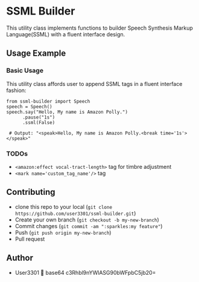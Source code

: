 # SSML Builder
This utility class implements functions to builder Speech Synthesis Markup Language(SSML) with a fluent interface design.

## Usage Example

### Basic Usage
This utility class affords user to append SSML tags in a fluent interface fashion:
```
from ssml-builder import Speech
speech = Speech()
speech.say("Hello, My name is Amazon Polly.")
      .pause("1s")
      .ssml(False)
 
 # Output: "<speak>Hello, My name is Amazon Polly.<break time='1s'></speak>"
```

### TODOs
* `<amazon:effect vocal-tract-length>` tag for timbre adjustment
* `<mark name='custom_tag_name'/>` tag

## Contributing
* clone this repo to your local (`git clone https://github.com/user3301/ssml-builder.git`)
* Create your own branch (`git checkout -b my-new-branch`)
* Commit changes (`git commit -am ":sparkles:my feature"`)
* Push (`git push origin my-new-branch`)
* Pull request

## Author
* User3301
:e-mail: base64 c3Rhbl9nYWlASG90bWFpbC5jb20=


